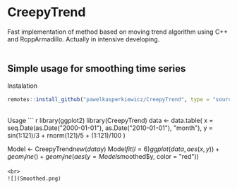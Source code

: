 # CreepyTrend

Fast implementation of method based on moving trend algorithm using C++ and RcppArmadillo.
Actually in intensive developing.
<br><br>
## Simple usage for smoothing time series
Instalation
``` r
remotes::install_github("pawelkasperkiewicz/CreepyTrend", type = "source")
```
<br>
Usage
``` r
library(ggplot2)
library(CreepyTrend)
data <- data.table(
  x = seq.Date(as.Date("2000-01-01"), as.Date("2010-01-01"), "month"),
  y = sin(1:121)/3 + rnorm(121)/5 + (1:121)/100
  )

Model <- CreepyTrend$new(data$y)
Model$fit(l = 6)
ggplot(data, aes(x, y)) + geom_line() + geom_line(aes(y = Model$smoothed$y, color = "red"))
```
<br>
![](Smoothed.png)
